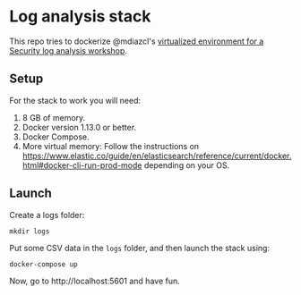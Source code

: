 # Log analysis stack

This repo tries to dockerize @mdiazcl's [virtualized environment for a Security
log analysis workshop](https://mdiazlira.com/Talleres/TallerAnalisisDeLogs/prelab.html).

## Setup

For the stack to work you will need:

1. 8 GB of memory.
1. Docker version 1.13.0 or better.
1. Docker Compose.
1. More virtual memory: Follow the instructions on
https://www.elastic.co/guide/en/elasticsearch/reference/current/docker.html#docker-cli-run-prod-mode
depending on your OS.

## Launch

Create a logs folder:

```shell
mkdir logs
```

Put some CSV data in the `logs` folder, and then launch the stack using:

```shell
docker-compose up
```

Now, go to http://localhost:5601 and have fun.
